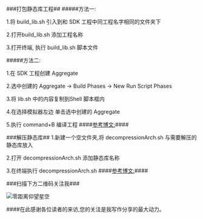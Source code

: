 ###打包静态库工程##
#####方法一:

1.将 build_lib.sh 引入到和 SDK 工程中同工程名字相同的文件夹下 

2.打开build_lib.sh 添加工程名称

3.打开终端, 执行 build_lib.sh 脚本文件

#####方法二:

1.在 SDK 工程创建 Aggregate 

2.选中创建的 Aggregate -> Build Phases -> New Run Script Phases 

3.将 lib.sh 中的内容复制到Shell 脚本框内

4.在选择模拟器左边 单击选中创建的 Aggregate

5.执行 command+B 编译工程
####[参考博文:](http://www.jianshu.com/p/69a9b6d9875e)####




###解压静态库##
1.新建一个空文件夹,将 decompressionArch.sh 与需要解压的静态库放入

2.打开 decompressionArch.sh 添加静态库名称

3.在终端执行 decompressionArch.sh
####[参考博文:](http://www.jianshu.com/p/cc5c69332dc6)####



###扫描下方二维码关注我###

![零距离仰望星空](http://upload-images.jianshu.io/upload_images/1485695-3eca430266100927.png?imageMogr2/auto-orient/strip%7CimageView2/2/w/1240)

####在此感谢各位读者的来访,您的关注是我写作分享的最大动力。